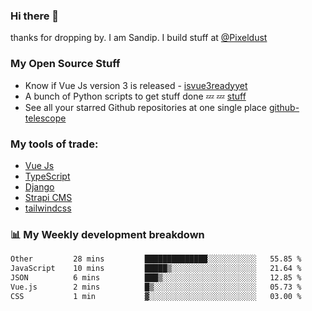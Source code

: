 ### Hi there 👋

thanks for dropping by.
I am Sandip. I build stuff at [@Pixeldust](github.com/pixeldust-in/)

###  **My Open Source Stuff**

 - Know if Vue Js version 3 is released -  [isvue3readyyet](https://github.com/sandiprb/isvue3readyyet)
 - A bunch of Python scripts to get stuff done 💤 💤 [stuff](https://github.com/sandiprb/stuff)
 - See all your starred Github repositories at one single place [github-telescope](https://github.com/sandiprb/github-telescope)



###  **My tools of trade:**
 - [Vue Js](https://github.com/vuejs/vue/)
 - [TypeScript](https://github.com/microsoft/TypeScript)
 - [Django](github.com/django/django)
 - [Strapi CMS](github.com/strapi/strapi)
 - [tailwindcss](https://github.com/tailwindlabs/tailwindcss)


###  📊 **My Weekly development breakdown**
<!--START_SECTION:waka-->

```txt
Other         28 mins         ██████████████░░░░░░░░░░░   55.85 %
JavaScript    10 mins         █████▒░░░░░░░░░░░░░░░░░░░   21.64 %
JSON          6 mins          ███▒░░░░░░░░░░░░░░░░░░░░░   12.85 %
Vue.js        2 mins          █▒░░░░░░░░░░░░░░░░░░░░░░░   05.73 %
CSS           1 min           ▓░░░░░░░░░░░░░░░░░░░░░░░░   03.00 %
```

<!--END_SECTION:waka-->
